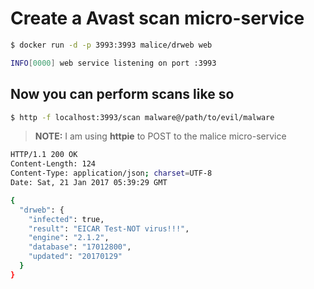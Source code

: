 # Create a Avast scan micro-service

```bash
$ docker run -d -p 3993:3993 malice/drweb web

INFO[0000] web service listening on port :3993
```

## Now you can perform scans like so

```bash
$ http -f localhost:3993/scan malware@/path/to/evil/malware
```

> **NOTE:** I am using **httpie** to POST to the malice micro-service

```bash
HTTP/1.1 200 OK
Content-Length: 124
Content-Type: application/json; charset=UTF-8
Date: Sat, 21 Jan 2017 05:39:29 GMT

{
  "drweb": {
    "infected": true,
    "result": "EICAR Test-NOT virus!!!",
    "engine": "2.1.2",
    "database": "17012800",
    "updated": "20170129"
  }
}
```
